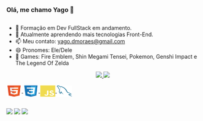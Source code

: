 ### Olá, me chamo Yago 👋

##

- 📒 Formação em Dev FullStack em andamento.
- 🌱 Atualmente aprendendo mais tecnologias Front-End.
- 📫 Meu contato: yago.dmoraes@gmail.com
- 😄 Pronomes: Ele/Dele
- 👾 Games: Fire Emblem, Shin Megami Tensei, Pokemon, Genshi Impact e The Legend Of Zelda


<div align="center">
  <a href="https://github.com/yagormorares">
  <img height="180em" src="https://github-readme-stats.vercel.app/api?username=yagormorares&show_icons=true&theme=material-palenight&include_all_commits=true&count_private=true"/>
  <img height="180em" src="https://github-readme-stats.vercel.app/api/top-langs/?username=yagormorares&layout=compact&langs_count=7&theme=material-palenight"/>
</div>

 <div style="display: inline_block"><br>
  <img align="center" alt="Yago-HTML" height="30" width="40" src="https://raw.githubusercontent.com/devicons/devicon/master/icons/html5/html5-original.svg">
  <img align="center" alt="Yago-CSS" height="30" width="40" src="https://raw.githubusercontent.com/devicons/devicon/master/icons/css3/css3-original.svg">
  <img align="center" alt="Yago-Js" height="30" width="40" src="https://raw.githubusercontent.com/devicons/devicon/master/icons/javascript/javascript-plain.svg">
  <img align="center" alt="Yago-MySQL" height="30" width="40" src="https://raw.githubusercontent.com/devicons/devicon/master/icons/mysql/mysql-plain.svg">
</div>
  
  ##
  
 <div>
  <a href="https://www.instagram.com/thecarecasshow/" target="_blank"><img src="https://img.shields.io/badge/-Instagram-%23E4405F?style=for-the-badge&logo=instagram&logoColor=white" target="_blank"></a>
  <a href = "mailto:yago.dmoraes@gmail.com"><img src="https://img.shields.io/badge/-Gmail-%23333?style=for-the-badge&logo=gmail&logoColor=white" target="_blank"></a>
  <a href="https://www.linkedin.com/in/yagordmoraes/" target="_blank"><img src="https://img.shields.io/badge/-LinkedIn-%230077B5?style=for-the-badge&logo=linkedin&logoColor=white" target="_blank"></a> 
   
 </div>
  
